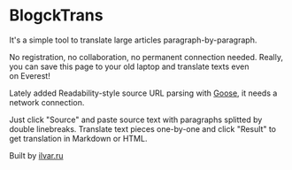 BlogckTrans
===========

It's a simple tool to translate large articles paragraph-by-paragraph.

No registration, no collaboration, no permanent connection needed. Really, you can save this
page to your old laptop and translate texts even on Everest!

Lately added Readability-style source URL parsing with [Goose](https://github.com/grangier/python-goose),
it needs a network connection.

Just click "Source" and paste source text with paragraphs splitted by double linebreaks.
Translate text pieces one-by-one and click "Result" to get translation in Markdown or HTML.

Built by [ilvar.ru](http://ilvar.ru)
